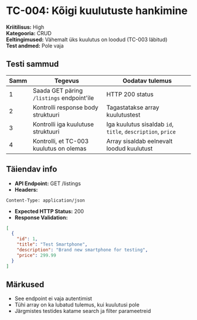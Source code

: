 # TC-004: Kõigi kuulutuste hankimine

**Kriitilisus:** High  
**Kategooria:** CRUD  
**Eeltingimused:** Vähemalt üks kuulutus on loodud (TC-003 läbitud)  
**Test andmed:** Pole vaja

## Testi sammud

| Samm | Tegevus | Oodatav tulemus |
|------|---------|-----------------|
| 1 | Saada GET päring `/listings` endpoint'ile | HTTP 200 status |
| 2 | Kontrolli response body struktuuri | Tagastatakse array kuulutustest |
| 3 | Kontrolli iga kuulutuse struktuuri | Iga kuulutus sisaldab `id`, `title`, `description`, `price` |
| 4 | Kontrolli, et TC-003 kuulutus on olemas | Array sisaldab eelnevalt loodud kuulutust |

## Täiendav info
- **API Endpoint:** GET /listings
- **Headers:**
```
Content-Type: application/json
```
- **Expected HTTP Status:** 200
- **Response Validation:**
```json
[
  {
    "id": 1,
    "title": "Test Smartphone",
    "description": "Brand new smartphone for testing",
    "price": 299.99
  }
]
```

## Märkused
- See endpoint ei vaja autentimist
- Tühi array on ka lubatud tulemus, kui kuulutusi pole
- Järgmistes testides katame search ja filter parameetreid